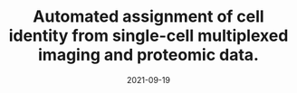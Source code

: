 ---
authors: Geuenich, Michael J; Hou, Jinyu; Lee, Sunyun; Ayub, Shanza; Jackson, Hartland
  W; <b>Campbell, Kieran R</b>
date: '2021-09-19'
journal: Cell systems
paper_url: https://www.sciencedirect.com/science/article/abs/pii/S2405471221003355
title: Automated assignment of cell identity from single-cell multiplexed imaging
  and proteomic data.
---